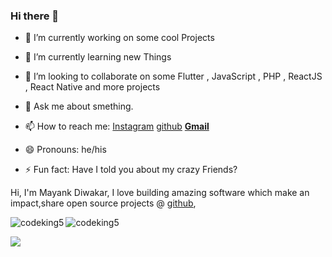### Hi there 👋


- 🔭 I’m currently working on some cool Projects
- 🌱 I’m currently learning new Things 
- 👯 I’m looking to collaborate on some Flutter , JavaScript , PHP , ReactJS , React Native and more projects

- 💬 Ask me about smething.
- 📫 How to reach me: [Instagram](https://www.instagram.com/_mayank__diwakar_) [github](https://github.com/codeking5) [**Gmail**](mailto:mayanksmind@gmail.com)
- 😄 Pronouns: he/his
- ⚡ Fun fact: Have I told you about my crazy Friends?


Hi, I'm Mayank Diwakar, I love building amazing software which make an impact,share open source projects @ [github](https://github.com/codeking5),

<p><img align="left" style="margin-bottom:10px;" src="https://github-readme-stats.vercel.app/api/top-langs/?username=codeking5" alt="codeking5" /></p>

<p><img align="center" src="https://github-readme-stats.vercel.app/api?username=codeking5&show_icons=true&locale=en" alt="codeking5" /></p>

<a href="https://github.com/anuraghazra/github-readme-stats">
  <img align="center" src="https://github-readme-stats.vercel.app/api/pin/?username=codeking5&repo=github-readme-stats" />
</a>
